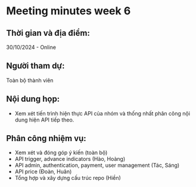 # Meeting minutes week 6
## Thời gian và địa điểm:
30/10/2024 - Online
## Người tham dự:
Toàn bộ thành viên
## Nội dung họp:
- Xem xét tiến trình hiện thực API của nhóm và thống nhất phân công nội dung hiện API tiếp theo.
## Phân công nhiệm vụ:
- Xem xét và đóng góp ý kiến (toàn bộ)
- API trigger, advance indicators (Hào, Hoàng)
- API admin, authentication, payment, user management (Tác, Sáng)
- API price (Đoàn, Huân)
- Tổng hợp và xây dựng cấu trúc repo (Hiền)